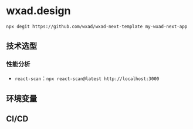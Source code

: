 # wxad.design

```
npx degit https://github.com/wxad/wxad-next-template my-wxad-next-app
```

## 技术选型

### 性能分析

- `react-scan`：`npx react-scan@latest http://localhost:3000`

## 环境变量

## CI/CD
